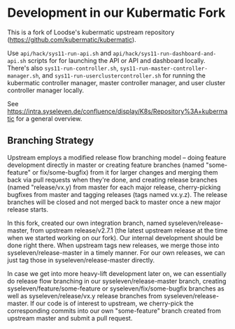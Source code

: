 # Development in our Kubermatic Fork

This is a fork of Loodse's kubermatic upstream repository (https://github.com/kubermatic/kubermatic).

Use `api/hack/sys11-run-api.sh` and `api/hack/sys11-run-dashboard-and-api.sh` scripts for for launching the
API or API and dashboard locally. There's also `sys11-run-controller.sh`, `sys11-run-master-controller-manager.sh`,
and `sys11-run-userclustercontroller.sh` for running the kubermatic controller manager, master controller manager,
and user cluster controller manager locally. 

See https://intra.syseleven.de/confluence/display/K8s/Repository%3A+kubermatic for a general overview.

## Branching Strategy

Upstream employs a modified release flow branching model – doing feature development directly in master or creating
feature branches (named "some-feature" or fix/some-bugfix) from it for larger changes and merging them back via pull
requests when they're done, and creating release branches (named "release/vx.y) from master for each major release,
cherry-picking bugfixes from master and tagging releases (tags named vx.y.z). The release branches will be closed and
not merged back to master once a new major release starts.

In this fork, created our own integration branch, named syseleven/release-master, from upstream release/v2.7.1 (the
latest upstream release at the time when we started working on our fork). Our internal development should be done right
there. When upstream tags new releases, we merge those into syseleven/release-master in a timely manner. For our own
releases, we can just tag those in syseleven/release-master directly.

In case we get into more heavy-lift development later on, we can essentially do release flow branching in our
syseleven/release-master branch, creating syseleven/feature/some-feature or syseleven/fix/some-bugfix branches as well
as syseleven/release/vx.y release branches from syseleven/release-master. If our code is of interest to upstream, we
cherry-pick the corresponding commits into our own "some-feature" branch created from upstream master and submit a pull
request.
